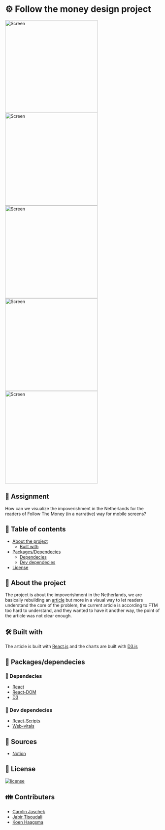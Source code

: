 # ⚙ Follow the money design project

<img src="https://github.com/KoenHaagsma/FTM/blob/main/Screen1.png" width="300px" alt="Screen"><img src="https://github.com/KoenHaagsma/FTM/blob/main/Screen2.png" width="300px" alt="Screen"><img src="https://github.com/KoenHaagsma/FTM/blob/main/Screen3.png" width="300px" alt="Screen"><img src="https://github.com/KoenHaagsma/FTM/blob/main/Screen4.png" width="300px" alt="Screen"><img src="https://github.com/KoenHaagsma/FTM/blob/main/Screen5.png" width="300px" alt="Screen">

                                                                  
## 📂 Assignment
How can we visualize the impoverishment in the Netherlands for the readers of Follow The Money (in a narrative) way for mobile screens?

## 🧾 Table of contents
-   [About the project](##About-the-project)
      * [Built with](###Built-with)
-   [Packages/Dependecies](##Packages/dependecies)
      * [Dependecies](##Dependecies)
      * [Dev dependecies](##Dev-dependecies)
-   [License](##License)

## 📖 About the project
The project is about the impoverishment in the Netherlands, we are basically rebuilding an [article](https://www.ftm.nl/artikelen/verschraling-platteland?share=IRv4FP8SPRRDJmysxbzVmmmSMXMoT%2Ff5%2B0mXIgKyqDIQSq8iB%2F%2BMT5b9oBqtJH0%3D&utm_medium=social&utm_campaign=sharebuttonleden&utm_source=linkbutton) but more in a visual way to let readers understand the core of the problem, the current article is according to FTM too hard to understand, and they wanted to have it another way, the point of the article was not clear enough.

## 🛠 Built with
The article is built with [React.js](https://reactjs.org/d) and the charts are built with [D3.js](https://d3js.org/)

## 🧰 Packages/dependecies

### 🧱 Dependecies
- [React](https://reactjs.org/)
- [React-DOM](https://reactjs.org/docs/react-dom.html)
- [D3](https://d3js.org/)
### 🧱 Dev dependecies
- [React-Scripts](https://www.npmjs.com/package/react-scripts)
- [Web-vitals](https://www.npmjs.com/package/web-vitals)

## 📑 Sources
- [Notion](https://busy-flame-a4b.notion.site/Information-Design-Project-Follow-The-Money-Groep-2-caeef139141f4df2bccffa3c435ab2a3)

## 🔖 License
[![license](https://img.shields.io/github/license/DAVFoundation/captain-n3m0.svg?style=flat-square)]()

## 👪 Contributers
- [Carolin Jaschek]()
- [Jabir Tisoudali](https://github.com/jabirtisou)
- [Koen Haagsma](https://github.com/KoenHaagsma)
